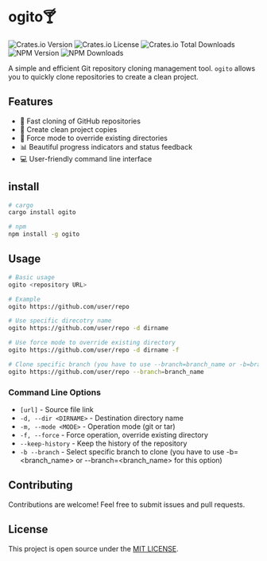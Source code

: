 # ogito🍸

![Crates.io Version](https://img.shields.io/crates/v/ogito)
![Crates.io License](https://img.shields.io/crates/l/ogito)
![Crates.io Total Downloads](https://img.shields.io/crates/d/ogito)
![NPM Version](https://img.shields.io/npm/v/ogito)
![NPM Downloads](https://img.shields.io/npm/d18m/ogito)


A simple and efficient Git repository cloning management tool. `ogito` allows you to quickly clone repositories to create a clean project.

## Features

- 🚀 Fast cloning of GitHub repositories
- 🧹 Create clean project copies
- 🔄 Force mode to override existing directories
- 📊 Beautiful progress indicators and status feedback
- 💻 User-friendly command line interface

## install

```bash
# cargo
cargo install ogito

# npm
npm install -g ogito
```

## Usage

```bash
# Basic usage
ogito <repository URL>

# Example
ogito https://github.com/user/repo

# Use specific direcotry name
ogito https://github.com/user/repo -d dirname

# Use force mode to override existing directory
ogito https://github.com/user/repo -d dirname -f

# Clone specific branch (you have to use --branch=branch_name or -b=branch_name for this option)
ogito https://github.com/user/repo --branch=branch_name
```

### Command Line Options

- `[url]` - Source file link
- `-d, --dir <DIRNAME>` - Destination directory name
- `-m, --mode <MODE>` - Operation mode (git or tar)
- `-f, --force` - Force operation, override existing directory
- `--keep-history` - Keep the history of the repository
- `-b --branch` - Select specific branch to clone (you have to use -b=<branch_name> or --branch=<branch_name> for this option)

## Contributing

Contributions are welcome! Feel free to submit issues and pull requests.

## License

This project is open source under the [MIT LICENSE](LICENSE).
